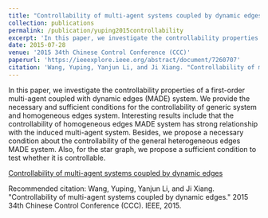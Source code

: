 ```yaml
---
title: "Controllability of multi-agent systems coupled by dynamic edges"
collection: publications
permalink: /publication/yuping2015controllability
excerpt: 'In this paper, we investigate the controllability properties of a first-order multi-agent coupled with dynamic edges (MADE) system. We provide the necessary and sufficient conditions for the controllability of generic system and homogeneous edges system. Interesting results include that the controllability of homogeneous edges MADE system has strong relationship with the induced multi-agent system. Besides, we propose a necessary condition about the controllability of the general heterogeneous edges MADE system. Also, for the star graph, we propose a sufficient condition to test whether it is controllable.'
date: 2015-07-28
venue: '2015 34th Chinese Control Conference (CCC)'
paperurl: 'https://ieeexplore.ieee.org/abstract/document/7260707'
citation: 'Wang, Yuping, Yanjun Li, and Ji Xiang. "Controllability of multi-agent systems coupled by dynamic edges." 2015 34th Chinese Control Conference (CCC). IEEE, 2015.'
---
```

In this paper, we investigate the controllability properties of a first-order multi-agent coupled with dynamic edges (MADE) system. We provide the necessary and sufficient conditions for the controllability of generic system and homogeneous edges system. Interesting results include that the controllability of homogeneous edges MADE system has strong relationship with the induced multi-agent system. Besides, we propose a necessary condition about the controllability of the general heterogeneous edges MADE system. Also, for the star graph, we propose a sufficient condition to test whether it is controllable.

[Controllability of multi-agent systems coupled by dynamic edges](https://ieeexplore.ieee.org/abstract/document/7260707)

Recommended citation: Wang, Yuping, Yanjun Li, and Ji Xiang. "Controllability of multi-agent systems coupled by dynamic edges." 2015 34th Chinese Control Conference (CCC). IEEE, 2015.
